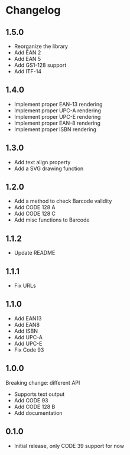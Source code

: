 # Changelog

## 1.5.0

- Reorganize the library
- Add EAN 2
- Add EAN 5
- Add GS1-128 support
- Add ITF-14

## 1.4.0

- Implement proper EAN-13 rendering
- Implement proper UPC-A rendering
- Implement proper UPC-E rendering
- Implement proper EAN-8 rendering
- Implement proper ISBN rendering

## 1.3.0

- Add text align property
- Add a SVG drawing function

## 1.2.0

- Add a method to check Barcode validity
- Add CODE 128 A
- Add CODE 128 C
- Add misc functions to Barcode

## 1.1.2

- Update README

## 1.1.1

- Fix URLs

## 1.1.0

- Add EAN13
- Add EAN8
- Add ISBN
- Add UPC-A
- Add UPC-E
- Fix Code 93

## 1.0.0

Breaking change: different API

- Supports text output
- Add CODE 93
- Add CODE 128 B
- Add documentation

## 0.1.0

- Initial release, only CODE 39 support for now
